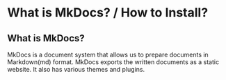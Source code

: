# What is MkDocs? / How to Install?
## **What is MkDocs?**
MkDocs is a document system that allows us to prepare documents in Markdown(md) format. MkDocs exports the written documents as a static website. It also has various themes and plugins.

